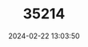 ---
title: "35214"
category: "Amphitecna sessilifolia"
draft: false
date: 2024-02-22 13:03:50
languages:
  Spanish; Castilian: ["Calabacero", "Calabacito", "Guacalillo", "Jicarilla", "Jícaro"]
---